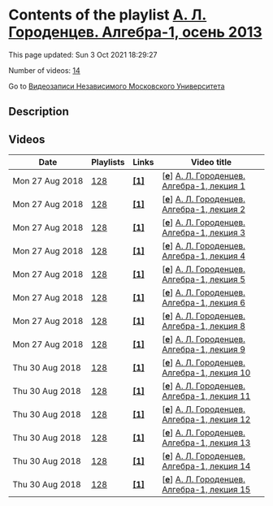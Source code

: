 # Contents of the playlist [А. Л. Городенцев. Алгебра-1, осень 2013](https://www.youtube.com/playlist?list=PLp9ABVh6_x4GWoh0SJ8mcubuAwpf77zo5)

This page updated: Sun 3 Oct 2021 18:29:27

Number of videos: [14](#videos)

Go to [Видеозаписи Независимого Московского Университета](../README.md)

## Description



## Videos

|Date|Playlists|Links|Video title|
|---|---|---|---|
| Mon&nbsp;27&nbsp;Aug&nbsp;2018 | [128](../playlists/128 "А. Л. Городенцев. Алгебра-1, осень 2013") | [**[1]**](http://ium.mccme.ru/f13/algebra-1.html) | [[**e**](https://studio.youtube.com/video/Gt0z7pBsidk/edit "Edit")] [А. Л. Городенцев. Алгебра-1, лекция 1](https://www.youtube.com/watch?v=Gt0z7pBsidk&list=PLp9ABVh6_x4GWoh0SJ8mcubuAwpf77zo5 "Спецкурс НМУ.&#013;4 сентября 2013 г. 17:30, НМУ 401 (Большой Власьевский пер., 11)&#013;http://ium.mccme.ru/f13/algebra-1.html") |
| Mon&nbsp;27&nbsp;Aug&nbsp;2018 | [128](../playlists/128 "А. Л. Городенцев. Алгебра-1, осень 2013") | [**[1]**](http://ium.mccme.ru/f13/algebra-1.html) | [[**e**](https://studio.youtube.com/video/UmUv3nKeb_Q/edit "Edit")] [А. Л. Городенцев. Алгебра-1, лекция 2](https://www.youtube.com/watch?v=UmUv3nKeb_Q&list=PLp9ABVh6_x4GWoh0SJ8mcubuAwpf77zo5 "Спецкурс НМУ.&#013;11 сентября 2013 г. 17:30, НМУ 401 (Большой Власьевский пер., 11)&#013;http://ium.mccme.ru/f13/algebra-1.html") |
| Mon&nbsp;27&nbsp;Aug&nbsp;2018 | [128](../playlists/128 "А. Л. Городенцев. Алгебра-1, осень 2013") | [**[1]**](http://ium.mccme.ru/f13/algebra-1.html) | [[**e**](https://studio.youtube.com/video/c3HTUtSLnF4/edit "Edit")] [А. Л. Городенцев. Алгебра-1, лекция 3](https://www.youtube.com/watch?v=c3HTUtSLnF4&list=PLp9ABVh6_x4GWoh0SJ8mcubuAwpf77zo5 "Спецкурс НМУ.&#013;18 сентября 2013 г. 17:30, НМУ 401 (Большой Власьевский пер., 11)&#013;http://ium.mccme.ru/f13/algebra-1.html") |
| Mon&nbsp;27&nbsp;Aug&nbsp;2018 | [128](../playlists/128 "А. Л. Городенцев. Алгебра-1, осень 2013") | [**[1]**](http://ium.mccme.ru/f13/algebra-1.html) | [[**e**](https://studio.youtube.com/video/hZHnm68UnBI/edit "Edit")] [А. Л. Городенцев. Алгебра-1, лекция 4](https://www.youtube.com/watch?v=hZHnm68UnBI&list=PLp9ABVh6_x4GWoh0SJ8mcubuAwpf77zo5 "Спецкурс НМУ.&#013;25 сентября 2013 г. 17:30, НМУ 401 (Большой Власьевский пер., 11)&#013;http://ium.mccme.ru/f13/algebra-1.html") |
| Mon&nbsp;27&nbsp;Aug&nbsp;2018 | [128](../playlists/128 "А. Л. Городенцев. Алгебра-1, осень 2013") | [**[1]**](http://ium.mccme.ru/f13/algebra-1.html) | [[**e**](https://studio.youtube.com/video/_5R7L0Zi_Ng/edit "Edit")] [А. Л. Городенцев. Алгебра-1, лекция 5](https://www.youtube.com/watch?v=_5R7L0Zi_Ng&list=PLp9ABVh6_x4GWoh0SJ8mcubuAwpf77zo5 "Спецкурс НМУ.&#013;2 октября 2013 г. 17:30, НМУ 401 (Большой Власьевский пер., 11)&#013;http://ium.mccme.ru/f13/algebra-1.html") |
| Mon&nbsp;27&nbsp;Aug&nbsp;2018 | [128](../playlists/128 "А. Л. Городенцев. Алгебра-1, осень 2013") | [**[1]**](http://ium.mccme.ru/f13/algebra-1.html) | [[**e**](https://studio.youtube.com/video/VNlmLtezmlc/edit "Edit")] [А. Л. Городенцев. Алгебра-1, лекция 6](https://www.youtube.com/watch?v=VNlmLtezmlc&list=PLp9ABVh6_x4GWoh0SJ8mcubuAwpf77zo5 "Спецкурс НМУ.&#013;9 октября 2013 г. 17:30, НМУ 401 (Большой Власьевский пер., 11)&#013;http://ium.mccme.ru/f13/algebra-1.html") |
| Mon&nbsp;27&nbsp;Aug&nbsp;2018 | [128](../playlists/128 "А. Л. Городенцев. Алгебра-1, осень 2013") | [**[1]**](http://ium.mccme.ru/f13/algebra-1.html) | [[**e**](https://studio.youtube.com/video/piPKa-AWug8/edit "Edit")] [А. Л. Городенцев. Алгебра-1, лекция 8](https://www.youtube.com/watch?v=piPKa-AWug8&list=PLp9ABVh6_x4GWoh0SJ8mcubuAwpf77zo5 "Спецкурс НМУ.&#013;23 октября 2013 г. 17:30, НМУ 401 (Большой Власьевский пер., 11)&#013;http://ium.mccme.ru/f13/algebra-1.html") |
| Mon&nbsp;27&nbsp;Aug&nbsp;2018 | [128](../playlists/128 "А. Л. Городенцев. Алгебра-1, осень 2013") | [**[1]**](http://ium.mccme.ru/f13/algebra-1.html) | [[**e**](https://studio.youtube.com/video/8FLJZLAooac/edit "Edit")] [А. Л. Городенцев. Алгебра-1, лекция 9](https://www.youtube.com/watch?v=8FLJZLAooac&list=PLp9ABVh6_x4GWoh0SJ8mcubuAwpf77zo5 "Спецкурс НМУ.&#013;30 октября 2013 г. 17:30, НМУ 401 (Большой Власьевский пер., 11)&#013;http://ium.mccme.ru/f13/algebra-1.html") |
| Thu&nbsp;30&nbsp;Aug&nbsp;2018 | [128](../playlists/128 "А. Л. Городенцев. Алгебра-1, осень 2013") | [**[1]**](http://ium.mccme.ru/f13/algebra-1.html) | [[**e**](https://studio.youtube.com/video/vEc51NRZPos/edit "Edit")] [А. Л. Городенцев. Алгебра-1, лекция 10](https://www.youtube.com/watch?v=vEc51NRZPos&list=PLp9ABVh6_x4GWoh0SJ8mcubuAwpf77zo5 "Спецкурс НМУ.&#013;6 ноября 2013 г. 17:30, НМУ 401 (Большой Власьевский пер., 11)&#013;http://ium.mccme.ru/f13/algebra-1.html") |
| Thu&nbsp;30&nbsp;Aug&nbsp;2018 | [128](../playlists/128 "А. Л. Городенцев. Алгебра-1, осень 2013") | [**[1]**](http://ium.mccme.ru/f13/algebra-1.html) | [[**e**](https://studio.youtube.com/video/XWLfB3qCs9I/edit "Edit")] [А. Л. Городенцев. Алгебра-1, лекция 11](https://www.youtube.com/watch?v=XWLfB3qCs9I&list=PLp9ABVh6_x4GWoh0SJ8mcubuAwpf77zo5 "Спецкурс НМУ.&#013;13 ноября 2013 г. 17:30, НМУ 401 (Большой Власьевский пер., 11)&#013;http://ium.mccme.ru/f13/algebra-1.html") |
| Thu&nbsp;30&nbsp;Aug&nbsp;2018 | [128](../playlists/128 "А. Л. Городенцев. Алгебра-1, осень 2013") | [**[1]**](http://ium.mccme.ru/f13/algebra-1.html) | [[**e**](https://studio.youtube.com/video/T-I8xfTfEMs/edit "Edit")] [А. Л. Городенцев. Алгебра-1, лекция 12](https://www.youtube.com/watch?v=T-I8xfTfEMs&list=PLp9ABVh6_x4GWoh0SJ8mcubuAwpf77zo5 "Спецкурс НМУ.&#013;20 ноября 2013 г. 17:30, НМУ 401 (Большой Власьевский пер., 11)&#013;http://ium.mccme.ru/f13/algebra-1.html") |
| Thu&nbsp;30&nbsp;Aug&nbsp;2018 | [128](../playlists/128 "А. Л. Городенцев. Алгебра-1, осень 2013") | [**[1]**](http://ium.mccme.ru/f13/algebra-1.html) | [[**e**](https://studio.youtube.com/video/EMWSRZGzWf0/edit "Edit")] [А. Л. Городенцев. Алгебра-1, лекция 13](https://www.youtube.com/watch?v=EMWSRZGzWf0&list=PLp9ABVh6_x4GWoh0SJ8mcubuAwpf77zo5 "Спецкурс НМУ.&#013;27 ноября 2013 г. 17:30, НМУ 401 (Большой Власьевский пер., 11)&#013;http://ium.mccme.ru/f13/algebra-1.html") |
| Thu&nbsp;30&nbsp;Aug&nbsp;2018 | [128](../playlists/128 "А. Л. Городенцев. Алгебра-1, осень 2013") | [**[1]**](http://ium.mccme.ru/f13/algebra-1.html) | [[**e**](https://studio.youtube.com/video/EIoAj2suWOY/edit "Edit")] [А. Л. Городенцев. Алгебра-1, лекция 14](https://www.youtube.com/watch?v=EIoAj2suWOY&list=PLp9ABVh6_x4GWoh0SJ8mcubuAwpf77zo5 "Спецкурс НМУ.&#013;4 декабря 2013 г. 17:30, НМУ 401 (Большой Власьевский пер., 11)&#013;http://ium.mccme.ru/f13/algebra-1.html") |
| Thu&nbsp;30&nbsp;Aug&nbsp;2018 | [128](../playlists/128 "А. Л. Городенцев. Алгебра-1, осень 2013") | [**[1]**](http://ium.mccme.ru/f13/algebra-1.html) | [[**e**](https://studio.youtube.com/video/bQzDOMLa2Ug/edit "Edit")] [А. Л. Городенцев. Алгебра-1, лекция 15](https://www.youtube.com/watch?v=bQzDOMLa2Ug&list=PLp9ABVh6_x4GWoh0SJ8mcubuAwpf77zo5 "Спецкурс НМУ.&#013;11 декабря 2013 г. 17:30, НМУ 401 (Большой Власьевский пер., 11)&#013;http://ium.mccme.ru/f13/algebra-1.html") |
